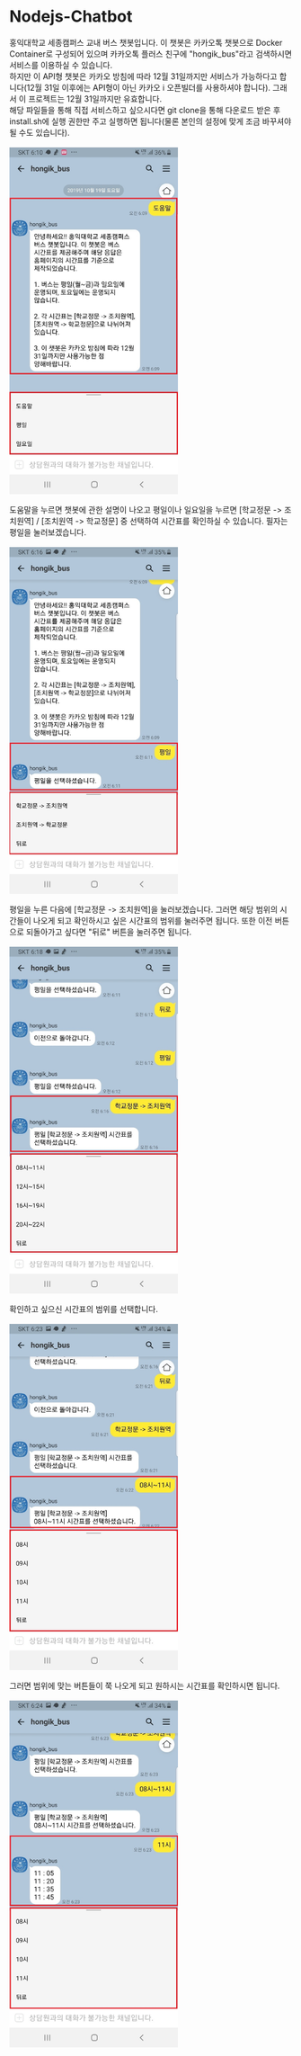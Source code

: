 # Nodejs-Chatbot

홍익대학교 세종캠퍼스 교내 버스 챗봇입니다. 이 챗봇은 카카오톡 챗봇으로 Docker Container로 구성되어 있으며 카카오톡 플러스 친구에 "hongik_bus"라고 검색하시면 서비스를 이용하실 수 있습니다. <br>하지만 이 API형 챗봇은 카카오 방침에 따라 12월 31일까지만 서비스가 가능하다고 합니다(12월 31일 이후에는 API형이 아닌 카카오 i 오픈빌더를 사용하셔야 합니다). 그래서 이 프로젝트는 12월 31일까지만 유효합니다. <br>해당 파일들을 통해 직접 서비스하고 싶으시다면 git clone을 통해 다운로드 받은 후 install.sh에 실행 권한만 주고 실행하면 됩니다(물론 본인의 설정에 맞게 조금 바꾸셔야 될 수도 있습니다). <br><br>
<img src="https://github.com/P00HP00H/P00HP00H.github.io/blob/master/img/hello1/19.jpg?raw=true" width="300px">

도움말을 누르면 챗봇에 관한 설명이 나오고 평일이나 일요일을 누르면 [학교정문 -> 조치원역] / [조치원역 -> 학교정문] 중 선택하여 시간표를 확인하실 수 있습니다. 필자는 평일을 눌러보겠습니다.<br><br>
<img src="https://github.com/P00HP00H/P00HP00H.github.io/blob/master/img/hello1/20.jpg?raw=true" width="300px">

평일을 누른 다음에 [학교정문 -> 조치원역]을 눌러보겠습니다. 그러면 해당 범위의 시간들이 나오게 되고 확인하시고 싶은 시간표의 범위를 눌러주면 됩니다. 또한 이전 버튼으로 되돌아가고 싶다면 "뒤로" 버튼을 눌러주면 됩니다.<br><br>
<img src="https://github.com/P00HP00H/P00HP00H.github.io/blob/master/img/hello1/21.jpg?raw=true" width="300px">

확인하고 싶으신 시간표의 범위를 선택합니다.<br><br>
<img src="https://github.com/P00HP00H/P00HP00H.github.io/blob/master/img/hello1/22.jpg?raw=true" width="300px">

그러면 범위에 맞는 버튼들이 쭉 나오게 되고 원하시는 시간표를 확인하시면 됩니다.<br><br>
<img src="https://github.com/P00HP00H/P00HP00H.github.io/blob/master/img/hello1/23.jpg?raw=true" width="300px">
